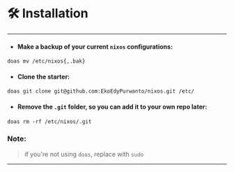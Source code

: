 # 🛠️ Installation

___

- #### Make a backup of your current `nixos` configurations:
```shell
doas mv /etc/nixos{,.bak}
```
- #### Clone the starter:
```shell
doas git clone git@github.com:EkoEdyPurwanto/nixos.git /etc/
```
- #### Remove the `.git` folder, so you can add it to your own repo later:
```shell
doas rm -rf /etc/nixos/.git
```
### Note:
> if you're not using `doas`, replace with `sudo`

___